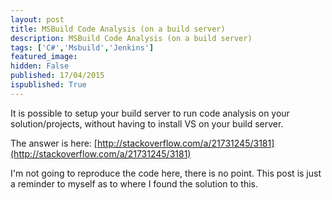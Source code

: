 ```yaml
---
layout: post
title: MSBuild Code Analysis (on a build server)
description: MSBuild Code Analysis (on a build server)
tags: ['C#','Msbuild','Jenkins']
featured_image: 
hidden: False
published: 17/04/2015
ispublished: True
---
```

It is possible to setup your build server to run code analysis on your solution/projects, without having to install VS on your build server.

The answer is here: [http://stackoverflow.com/a/21731245/3181](http://stackoverflow.com/a/21731245/3181)

I'm not going to reproduce the code here, there is no point. This post is just a reminder to myself as to where I found the solution to this.
